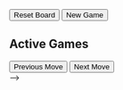 <!-- ---
layout: default
title: "Chess with Luis"
permalink: /chess/
---

<main class="page-content">
  <h1>Chess with Luis</h1>

  <!-- Chess Board -->
  <div id="board" style="width: 400px; margin: auto;"></div>
  <button id="reset-btn">Reset Board</button>
  <!-- Add this button inside the <main> section -->
<button id="new-game-btn">New Game</button>


  <!-- Active Games Section -->
  <div id="games">
    <h2>Active Games</h2>
    <ul id="game-list">
      <!-- Game list will be populated dynamically -->
    </ul>
  </div>

  <!-- History Controls -->
  <div id="history-controls">
    <button id="prev-move">Previous Move</button>
    <button id="next-move">Next Move</button>
  </div>
</main>


<script src="https://www.gstatic.com/firebasejs/9.6.10/firebase-app.js"></script>
<script src="https://www.gstatic.com/firebasejs/9.6.10/firebase-database.js"></script>
<script src="/chess.js"></script> -->
